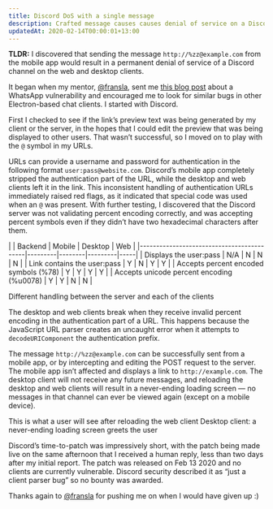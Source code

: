 ```yaml
---
title: Discord DoS with a single message
description: Crafted message causes causes denial of service on a Discord channel
updatedAt: 2020-02-14T00:00:01+13:00
---
```


**TLDR:** I discovered that sending the message `http://%zz@example.com` from the mobile app would result in a permanent denial of service of a Discord channel on the web and desktop clients.

<blog-hr />

It began when my mentor, [@fransla](https://twitter.com/fransla), sent me [this blog post](https://www.perimeterx.com/tech-blog/2020/whatsapp-fs-read-vuln-disclosure/) about a WhatsApp vulnerability and encouraged me to look for similar bugs in other Electron-based chat clients. I started with Discord.

First I checked to see if the link’s preview text was being generated by my client or the server, in the hopes that I could edit the preview that was being displayed to other users. That wasn’t successful, so I moved on to play with the `@` symbol in my URLs.

URLs can provide a username and password for authentication in the following format `user:pass@website.com`. Discord’s mobile app completely stripped the authentication part of the URL, while the desktop and web clients left it in the link. This inconsistent handling of authentication URLs immediately raised red flags, as it indicated that special code was used when an `@` was present. With further testing, I discovered that the Discord server was not validating percent encoding correctly, and was accepting percent symbols even if they didn’t have two hexadecimal characters after them.

<blog-before-table />
|                                           | Backend | Mobile | Desktop | Web |
|-------------------------------------------|---------|--------|---------|-----|
| Displays the user:pass                    | N/A     | N      | N       | N   |
| Link contains the user:pass               | Y       | N      | Y       | Y   |
| Accepts percent encoded symbols (%78)     | Y       | Y      | Y       | Y   |
| Accepts unicode percent encoding (%u0078) | Y       | Y      | N       | N   |

<blog-caption>Different handling between the server and each of the clients</blog-caption>
<blog-after-table />

The desktop and web clients break when they receive invalid percent encoding in the authentication part of a URL. This happens because the JavaScript URL parser creates an uncaught error when it attempts to `decodeURIComponent` the authentication prefix.

The message `http://%zz@example.com` can be successfully sent from a mobile app, or by intercepting and editing the POST request to the server. The mobile app isn’t affected and displays a link to `http://example.com`. The desktop client will not receive any future messages, and reloading the desktop and web clients will result in a never-ending loading screen — no messages in that channel can ever be viewed again (except on a mobile device).

<blog-img src="discord_1.png">
  This is what a user will see after reloading the web client
</blog-img>

<blog-img src="discord_2.png">
  Desktop client: a never-ending loading screen greets the user
</blog-img>

<blog-hr />

Discord’s time-to-patch was impressively short, with the patch being made live on the same afternoon that I received a human reply, less than two days after my initial report. The patch was released on Feb 13 2020 and no clients are currently vulnerable. Discord security described it as “just a client parser bug” so no bounty was awarded.

<blog-hr />

Thanks again to [@fransla](https://twitter.com/fransla) for pushing me on when I would have given up :)
